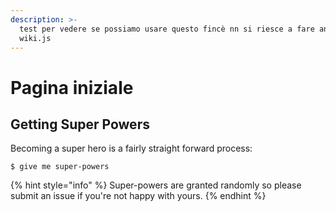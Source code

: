 ```yaml
---
description: >-
  test per vedere se possiamo usare questo fincè nn si riesce a fare andare
  wiki.js
---
```


# Pagina iniziale

## Getting Super Powers

Becoming a super hero is a fairly straight forward process:

```
$ give me super-powers
```

{% hint style="info" %}
 Super-powers are granted randomly so please submit an issue if you're not happy with yours.
{% endhint %}



